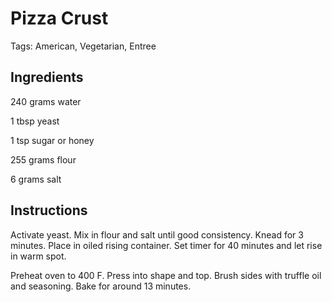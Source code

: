 # Pizza Crust

Tags: American, Vegetarian, Entree



## Ingredients

240 grams water

1 tbsp yeast

1 tsp sugar or honey

255 grams flour

6 grams salt



## Instructions

Activate yeast. Mix in flour and salt until good consistency. Knead for 3 minutes. Place in oiled rising container. Set timer for 40 minutes and let rise in warm spot.

Preheat oven to 400 F. Press into shape and top. Brush sides with truffle oil and seasoning. Bake for around 13 minutes.
